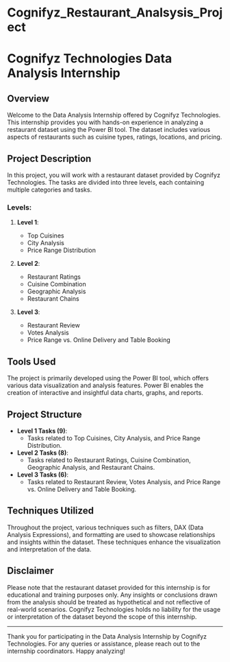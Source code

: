 # Cognifyz_Restaurant_Analsysis_Project
# Cognifyz Technologies Data Analysis Internship

## Overview
Welcome to the Data Analysis Internship offered by Cognifyz Technologies. This internship provides you with hands-on experience in analyzing a restaurant dataset using the Power BI tool. The dataset includes various aspects of restaurants such as cuisine types, ratings, locations, and pricing.

## Project Description
In this project, you will work with a restaurant dataset provided by Cognifyz Technologies. The tasks are divided into three levels, each containing multiple categories and tasks.

### Levels:
1. **Level 1**:
    - Top Cuisines
    - City Analysis
    - Price Range Distribution

2. **Level 2**:
    - Restaurant Ratings
    - Cuisine Combination
    - Geographic Analysis
    - Restaurant Chains

3. **Level 3**:
    - Restaurant Review
    - Votes Analysis
    - Price Range vs. Online Delivery and Table Booking

## Tools Used
The project is primarily developed using the Power BI tool, which offers various data visualization and analysis features. Power BI enables the creation of interactive and insightful data charts, graphs, and reports.

## Project Structure
- **Level 1 Tasks (9)**:
    - Tasks related to Top Cuisines, City Analysis, and Price Range Distribution.
- **Level 2 Tasks (8)**:
    - Tasks related to Restaurant Ratings, Cuisine Combination, Geographic Analysis, and Restaurant Chains.
- **Level 3 Tasks (6)**:
    - Tasks related to Restaurant Review, Votes Analysis, and Price Range vs. Online Delivery and Table Booking.

## Techniques Utilized
Throughout the project, various techniques such as filters, DAX (Data Analysis Expressions), and formatting are used to showcase relationships and insights within the dataset. These techniques enhance the visualization and interpretation of the data.

## Disclaimer
Please note that the restaurant dataset provided for this internship is for educational and training purposes only. Any insights or conclusions drawn from the analysis should be treated as hypothetical and not reflective of real-world scenarios. Cognifyz Technologies holds no liability for the usage or interpretation of the dataset beyond the scope of this internship.

---

Thank you for participating in the Data Analysis Internship by Cognifyz Technologies. For any queries or assistance, please reach out to the internship coordinators. Happy analyzing!
